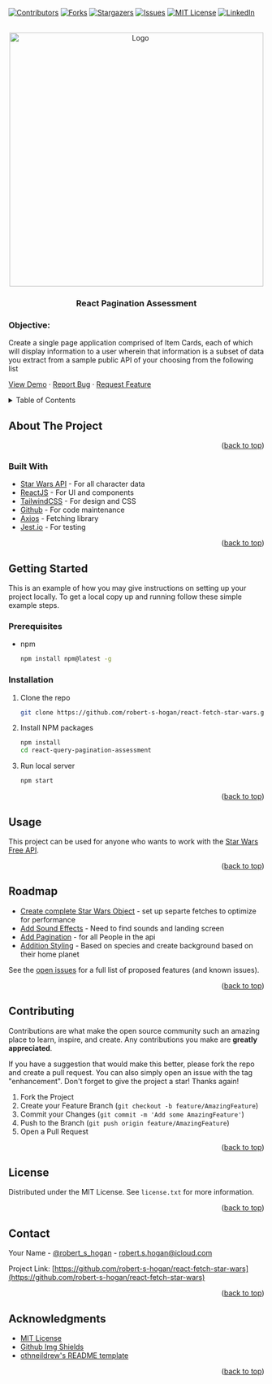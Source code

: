 <div id="top"></div>

[![Contributors][contributors-shield]][contributors-url]
[![Forks][forks-shield]][forks-url]
[![Stargazers][stars-shield]][stars-url]
[![Issues][issues-shield]][issues-url]
[![MIT License][license-shield]][license-url]
[![LinkedIn][linkedin-shield]][linkedin-url]

<!-- PROJECT LOGO -->
<br />
<div align="center">
  <a href="https://github.com/robert-s-hogan/react-fetch-star-wars">
    <img src="https://rshogan.imgix.net/projects/react-fetch-star-wars/images/home.png" alt="Logo" width="500">
  </a>

<h3 align="center">React Pagination Assessment</h3>

</div>

### Objective:

Create a single page application comprised of Item Cards, each of which will display information to a user wherein that information is a subset of data you extract from a sample public API of your choosing from the following list

  <p align="center">

<a href="https://react-fetch-star-wars.vercel.app/">View Demo</a>
·
<a href="https://github.com/robert-s-hogan/react-fetch-star-wars/issues">Report Bug</a>
·
<a href="https://github.com/robert-s-hogan/react-fetch-star-wars/issues">Request Feature</a>

</p>

<!-- TABLE OF CONTENTS -->
<details>
  <summary>Table of Contents</summary>
  <ol>
    <li>
      <a href="#about-the-project">About The Project</a>
      <ul>
        <li><a href="#built-with">Built With</a></li>
      </ul>
    </li>
    <li>
      <a href="#getting-started">Getting Started</a>
      <ul>
        <li><a href="#prerequisites">Prerequisites</a></li>
        <li><a href="#installation">Installation</a></li>
      </ul>
    </li>
    <li><a href="#usage">Usage</a></li>
    <li><a href="#roadmap">Roadmap</a></li>
    <li><a href="#contributing">Contributing</a></li>
    <li><a href="#license">License</a></li>
    <li><a href="#contact">Contact</a></li>
    <li><a href="#acknowledgments">Acknowledgments</a></li>
  </ol>
</details>

<!-- ABOUT THE PROJECT -->

## About The Project

<p align="right">(<a href="#top">back to top</a>)</p>

### Built With

- [Star Wars API](https://swapi.dev/) - For all character data
- [ReactJS](https://reactjs.org/) - For UI and components
- [TailwindCSS](https://tailwindcss.com/) - For design and CSS
- [Github](https://github.com/) - For code maintenance
- [Axios](https://axios-http.com/docs/intro) - Fetching library
- [Jest.io](https://jestjs.io/) - For testing

<p align="right">(<a href="#top">back to top</a>)</p>

<!-- GETTING STARTED -->

## Getting Started

This is an example of how you may give instructions on setting up your project locally.
To get a local copy up and running follow these simple example steps.

### Prerequisites

- npm
  ```sh
  npm install npm@latest -g
  ```

### Installation

1. Clone the repo
   ```sh
   git clone https://github.com/robert-s-hogan/react-fetch-star-wars.git
   ```
2. Install NPM packages
   ```sh
   npm install
   cd react-query-pagination-assessment
   ```
3. Run local server
   ```js
   npm start
   ```

<p align="right">(<a href="#top">back to top</a>)</p>

<!-- USAGE EXAMPLES -->

## Usage

This project can be used for anyone who wants to work with the [Star Wars Free API](https://swapi.dev/).

<p align="right">(<a href="#top">back to top</a>)</p>

<!-- ROADMAP -->

## Roadmap

- [Create complete Star Wars Object](https://swapi.dev/api/) - set up separte fetches to optimize for performance
- [Add Sound Effects]() - Need to find sounds and landing screen
- [Add Pagination](https://swapi.dev/api/people/) - for all People in the api
- [Addition Styling]() - Based on species and create background based on their home planet

See the [open issues](https://github.com/robert-s-hogan/react-fetch-star-wars/issues) for a full list of proposed features (and known issues).

<p align="right">(<a href="#top">back to top</a>)</p>

<!-- CONTRIBUTING -->

## Contributing

Contributions are what make the open source community such an amazing place to learn, inspire, and create. Any contributions you make are **greatly appreciated**.

If you have a suggestion that would make this better, please fork the repo and create a pull request. You can also simply open an issue with the tag "enhancement".
Don't forget to give the project a star! Thanks again!

1. Fork the Project
2. Create your Feature Branch (`git checkout -b feature/AmazingFeature`)
3. Commit your Changes (`git commit -m 'Add some AmazingFeature'`)
4. Push to the Branch (`git push origin feature/AmazingFeature`)
5. Open a Pull Request

<p align="right">(<a href="#top">back to top</a>)</p>

<!-- LICENSE -->

## License

Distributed under the MIT License. See `license.txt` for more information.

<p align="right">(<a href="#top">back to top</a>)</p>

<!-- CONTACT -->

## Contact

Your Name - [@robert_s_hogan](https://twitter.com/robert_s_hogan) - robert.s.hogan@icloud.com

Project Link: [https://github.com/robert-s-hogan/react-fetch-star-wars](https://github.com/robert-s-hogan/react-fetch-star-wars)

<p align="right">(<a href="#top">back to top</a>)</p>

<!-- ACKNOWLEDGMENTS -->

## Acknowledgments

- [MIT License](https://choosealicense.com/licenses/mit/)
- [Github Img Shields](https://shields.io)
- [othneildrew's README template](https://github.com/othneildrew/Best-README-Template)

<p align="right">(<a href="#top">back to top</a>)</p>

<!-- MARKDOWN LINKS & IMAGES -->
<!-- https://www.markdownguide.org/basic-syntax/#reference-style-links -->

[contributors-shield]: https://img.shields.io/github/contributors/robert-s-hogan/react-query-pagination-assessment.svg?style=for-the-badge
[contributors-url]: https://github.com/robert-s-hogan/react-fetch-star-wars/graphs/contributors
[forks-shield]: https://img.shields.io/github/forks/robert-s-hogan/react-query-pagination-assessment.svg?style=for-the-badge
[forks-url]: https://github.com/robert-s-hogan/react-fetch-star-wars/network/members
[stars-shield]: https://img.shields.io/github/stars/robert-s-hogan/react-query-pagination-assessment.svg?style=for-the-badge
[stars-url]: https://github.com/robert-s-hogan/react-fetch-star-wars/stargazers
[issues-shield]: https://img.shields.io/github/issues/robert-s-hogan/react-query-pagination-assessment.svg?style=for-the-badge
[issues-url]: https://github.com/robert-s-hogan/react-fetch-star-wars/issues
[license-shield]: https://img.shields.io/github/license/robert-s-hogan/react-query-pagination-assessment.svg?style=for-the-badge
[license-url]: https://github.com/robert-s-hogan/react-fetch-star-wars/blob/master/license.txt
[linkedin-shield]: https://img.shields.io/badge/-LinkedIn-black.svg?style=for-the-badge&logo=linkedin&colorB=555
[linkedin-url]: https://linkedin.com/in/robert-s-hogan
[product-screenshot]: https://res.cloudinary.com/dmfdjwwgb/image/upload/v1635459300/react-query-pagination/react_query_star_wars_pagination-desktop_czgyr1.jpg
